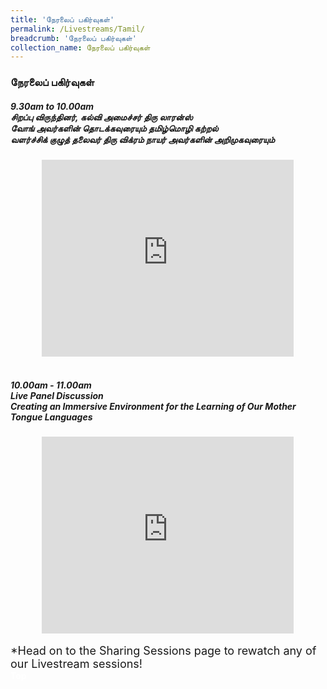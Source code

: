 ```yaml
---
title: 'நேரலைப் பகிர்வுகள்'
permalink: /Livestreams/Tamil/
breadcrumb: 'நேரலைப் பகிர்வுகள்'
collection_name: நேரலைப் பகிர்வுகள்
---
```

###  நேரலைப் பகிர்வுகள்
<html>
<body>
<style>
   iframe{
border : 0;
width:80% ;
}
  </style>
   <!-- Global site tag (gtag.js) - Google Ads: 726049306 -->
   <h5>9.30am to 10.00am<br/>
     சிறப்பு விருந்தினர், கல்வி அமைச்சர் திரு லாரன்ஸ் <br/>
      வோங் அவர்களின் தொடக்கவுரையும் தமிழ்மொழி கற்றல் <br/>
      வளர்ச்சிக் குழுத் தலைவர் திரு விக்ரம் நாயர் அவர்களின் அறிமுகவுரையும்</h5>
  <center>
<iframe width="560" height="315" src="https://www.youtube.com/embed/d6fmLlW8eoE" frameborder="0" allow="accelerometer; autoplay; encrypted-media; gyroscope; picture-in-picture" allowfullscreen></iframe> </center>
    <br/>
  <h5>10.00am - 11.00am<br/>
Live Panel Discussion<br/>
Creating an Immersive Environment for the Learning of Our Mother Tongue Languages</h5>
   <center><iframe width="560" height="315" src="https://player.vimeo.com/video/451529049" frameborder="0" allow="accelerometer; autoplay; encrypted-media; gyroscope; picture-in-picture" allowfullscreen></iframe></center>
<br/>
<span style="font-size:18px;">*Head on to the Sharing Sessions page to rewatch any of our Livestream sessions!</span>
<div class="btntop"><a href="#top" style="text-decoration:none;"><span style="color:white"><b>Top</b></span></a></div>
